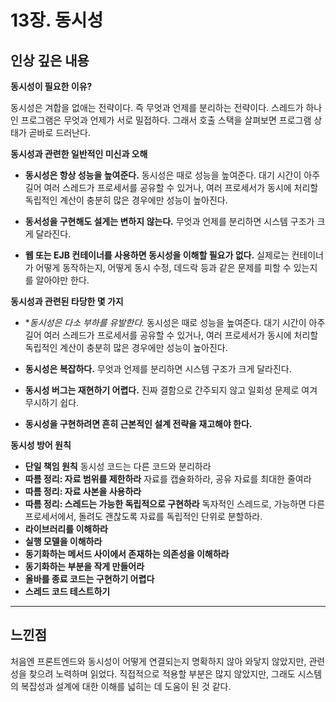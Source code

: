 # 13장. 동시성

## 인상 깊은 내용 

**동시성이 필요한 이유?**
 
  동시성은 겨합을 없애는 전략이다. 즉 무엇과 언제를 분리하는 전략이다.
  스레드가 하나인 프로그램은 무엇과 언제가 서로 밀접하다. 그래서 호출 스택을 살펴보면 프로그램 상태가 곧바로 드러난다.

**동시성과 관련한 일반적인 미신과 오해**
  
  * **동시성은 항상 성능을 높여준다.**
  동시성은 때로 성능을 높여준다. 대기 시간이 아주 길어 여러 스레드가 프로세서를 공유할 수 있거나, 여러 프로세서가 동시에 처리할 독립적인 계산이 충분히 많은 경우에만 성능이 높아진다.

  * **동서성을 구현해도 설게는 변하지 않는다.**
  무엇과 언제를 분리하면 시스템 구조가 크게 달라진다.

  * **웹 또는 EJB 컨테이너를 사용하면 동시성을 이해할 필요가 없다.**
  실제로는 컨테이너가 어떻게 동작하는지, 어떻게 동시 수정, 데드락 등과 같은 문제를 피할 수 있는지를 알아야만 한다.

**동시성과 관련된 타당한 몇 가지**
  
  * **동시성은 다소 부하를 유발한다.*
  동시성은 때로 성능을 높여준다. 대기 시간이 아주 길어 여러 스레드가 프로세서를 공유할 수 있거나, 여러 프로세서가 동시에 처리할 독립적인 계산이 충분히 많은 경우에만 성능이 높아진다.

  * **동시성은 복잡하다.**
  무엇과 언제를 분리하면 시스템 구조가 크게 달라진다.

  * **동시성 버그는 재현하기 어렵다.**
  진짜 결함으로 간주되지 않고 일회성 문제로 여겨 무시하기 쉽다.

  * **동시성을 구현하려면 흔히 근본적인 설계 전략을 재고해야 한다.**

**동시성 방어 원칙**

  * **단일 책임 원칙**
    동시성 코드는 다른 코드와 분리하라
  * **따름 정리: 자료 범위를 제한하라**
    자료를 캡슐화하라, 공유 자료를 최대한 줄여라
  * **따름 정리: 자료 사본을 사용하라**
  * **따름 정리: 스레드는 가능한 독립적으로 구현하라**
    독자적인 스레드로, 가능하면 다른 프로세서에서, 돌려도 괜찮도록 자료를 독립적인 단위로 분할하라.
  * **라이브러리를 이해하라**
  * **실행 모델을 이해하라**
  * **동기화하는 메서드 사이에서 존재하는 의존성을 이해하라**
  * **동기화하는 부분을 작게 만들어라**
  * **올바를 종료 코드는 구현하기 어렵다**
  * **스레드 코드 테스트하기**

---

## 느낀점

처음엔 프론트엔드와 동시성이 어떻게 연결되는지 명확하지 않아 와닿지 않았지만, 관련성을 찾으려 노력하며 읽었다. 직접적으로 적용할 부분은 많지 않았지만, 그래도 시스템의 복잡성과 설계에 대한 이해를 넓히는 데 도움이 된 것 같다.

